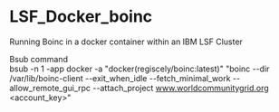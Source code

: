 # LSF_Docker_boinc
Running Boinc in a docker container within an IBM LSF Cluster

Bsub command <br>
bsub -n 1 -app docker -a "docker(regiscely/boinc:latest)" "boinc --dir /var/lib/boinc-client --exit_when_idle  --fetch_minimal_work --allow_remote_gui_rpc --attach_project www.worldcommunitygrid.org <account_key>"

